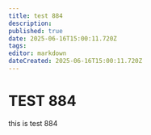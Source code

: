 ```yaml
---
title: test 884
description: 
published: true
date: 2025-06-16T15:00:11.720Z
tags: 
editor: markdown
dateCreated: 2025-06-16T15:00:11.720Z
---
```


# TEST 884
this is test 884
